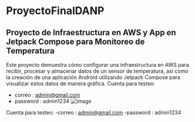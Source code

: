 # ProyectoFinalDANP
## Proyecto de Infraestructura en AWS y App en Jetpack Compose para Monitoreo de Temperatura
Este proyecto demuestra cómo configurar una infraestructura en AWS para recibir, procesar y almacenar datos de un sensor de temperatura, así como la creación de una aplicación Android utilizando Jetpack Compose para visualizar estos datos de manera gráfica.
Cuenta para testeo: 
- correo : admin@gmail.com
- password : admin1234
![image](https://github.com/limpker10/ProyectoFinalDANP/assets/78027312/da3ba6ec-ce2e-4507-aee6-f66e5a8b5295)

Cuenta para testeo: 
-correo : admin@gmail.com
-password : admin1234
